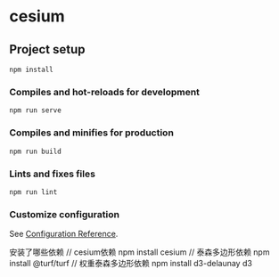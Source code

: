 # cesium

## Project setup
```
npm install
```

### Compiles and hot-reloads for development
```
npm run serve
```

### Compiles and minifies for production
```
npm run build
```

### Lints and fixes files
```
npm run lint
```

### Customize configuration
See [Configuration Reference](https://cli.vuejs.org/config/).


安装了哪些依赖
// cesium依赖
npm install cesium
// 泰森多边形依赖
npm install @turf/turf
// 权重泰森多边形依赖
npm install d3-delaunay  d3